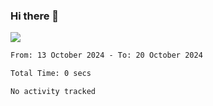 ### Hi there 👋️

![](https://komarev.com/ghpvc/?username=Loner1024)

<!--START_SECTION:waka-->

```txt
From: 13 October 2024 - To: 20 October 2024

Total Time: 0 secs

No activity tracked
```

<!--END_SECTION:waka-->



